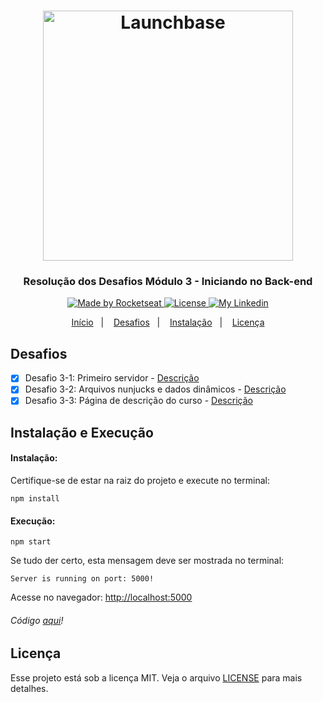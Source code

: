 <h1 align="center">
    <img alt="Launchbase" src="https://storage.googleapis.com/golden-wind/bootcamp-launchbase/logo.png" width="400px" />
</h1>

<h3 align="center">
  Resolução dos Desafios Módulo 3 - Iniciando no Back-end
</h3>

<p align="center">

  <a href="https://rocketseat.com.br">
    <img alt="Made by Rocketseat" src="https://img.shields.io/badge/made%20by-Rocketseat-%23F8952D">
  </a>

  <a href="https://github.com/chicodiegomoreira/launchbase-04/blob/master/LICENSE" >
    <img alt="License" src="https://img.shields.io/badge/license-MIT-%23F8952D">
  </a>
  
  <a href="https://www.linkedin.com/in/chicodiegomoreira/" >
    <img alt="My Linkedin" src="https://img.shields.io/badge/-chicodiegomoreira-%230077B5?style=social&logo=linkedin">
  </a>

</p>

<p align="center">
  <a href="https://github.com/chicodiegomoreira/launchbase-04">Início</a>&nbsp;&nbsp;&nbsp;|&nbsp;&nbsp;&nbsp;
  <a href="#desafios">Desafios</a>&nbsp;&nbsp;&nbsp;|&nbsp;&nbsp;&nbsp;
  <a href="#instalação-e-execução">Instalação</a>&nbsp;&nbsp;&nbsp;|&nbsp;&nbsp;&nbsp;
  <a href="#licença">Licença</a>
</p>

## Desafios
- [x] Desafio 3-1: Primeiro servidor - 
<a href="https://github.com/Rocketseat/bootcamp-launchbase-desafios-03/blob/master/desafios/03-1-primeiro-servidor.md">Descrição</a>
- [x] Desafio 3-2: Arquivos nunjucks e dados dinâmicos - 
<a href="https://github.com/Rocketseat/bootcamp-launchbase-desafios-03/blob/master/desafios/03-2-nunjucks-e-dados-dinamicos.md">Descrição</a>
- [x] Desafio 3-3: Página de descrição do curso - 
<a href="https://github.com/Rocketseat/bootcamp-launchbase-desafios-03/blob/master/desafios/03-3-pagina-descricao-curso.md">Descrição</a>

## Instalação e Execução

#### Instalação:

Certifique-se de estar na raiz do projeto e execute no terminal:

```
npm install
```

#### Execução:
```
npm start
```
Se tudo der certo, esta mensagem deve ser mostrada no terminal:

```
Server is running on port: 5000!
```

Acesse no navegador: [http://localhost:5000](http://localhost:5000)

###### Código [aqui](https://github.com/chicodiegomoreira/launchbase-04/tree/master/docs/semana01/modulo03/desafio-3)!

## Licença

Esse projeto está sob a licença MIT. Veja o arquivo [LICENSE](https://github.com/chicodiegomoreira/launchbase-04/blob/master/LICENSE) para mais detalhes.
